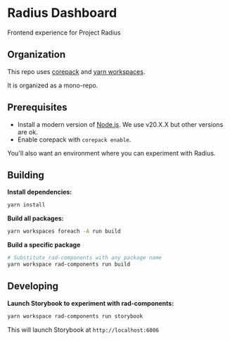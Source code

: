 # Radius Dashboard

Frontend experience for Project Radius

## Organization

This repo uses [corepack](https://nodejs.org/api/corepack.html) and [yarn workspaces](https://classic.yarnpkg.com/lang/en/docs/workspaces/).

It is organized as a mono-repo.

## Prerequisites

- Install a modern version of [Node.js](https://nodejs.org/en/download). We use v20.X.X but other versions are ok.
- Enable corepack with `corepack enable`.

You'll also want an environment where you can experiment with Radius.

## Building

**Install dependencies:**

```bash
yarn install
```

**Build all packages:**

```bash
yarn workspaces foreach -A run build
```

**Build a specific package**

```bash
# Substitute rad-components with any package name
yarn workspace rad-components run build
```

## Developing

**Launch Storybook to experiment with rad-components:**

```bash
yarn workspace rad-components run storybook
```

This will launch Storybook at `http://localhost:6006`